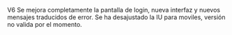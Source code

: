 V6
Se mejora completamente la pantalla de login, nueva interfaz y nuevos mensajes traducidos de error. Se ha desajustado la IU para moviles,
versión no valida por el momento.
